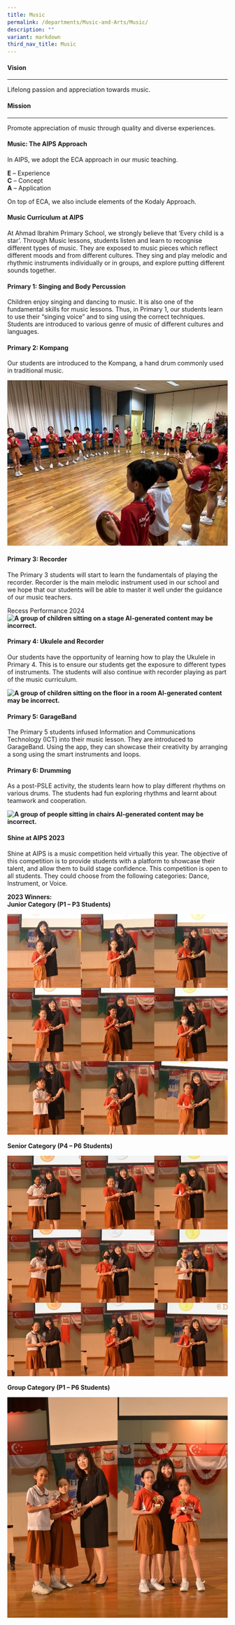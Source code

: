 ```yaml
---
title: Music
permalink: /departments/Music-and-Arts/Music/
description: ""
variant: markdown
third_nav_title: Music
---
```

#### Vision
----
Lifelong passion and appreciation towards music.

#### Mission
----
Promote appreciation of music through quality and diverse experiences.



#### Music: The AIPS Approach
In AIPS, we adopt the ECA approach in our music teaching.

**E** – Experience <br>
**C** – Concept <br>
**A** – Application <br>

On top of ECA, we also include elements of the Kodaly Approach.



#### Music Curriculum at AIPS
At Ahmad Ibrahim Primary School, we strongly believe that ‘Every child is a star’. Through Music lessons, students listen and learn to recognise different types of music. They are exposed to music pieces which reflect different moods and from different cultures. They sing and play melodic and rhythmic instruments individually or in groups, and explore putting different sounds together.


#### Primary 1: Singing and Body Percussion

Children enjoy singing and dancing to music. It is also one of the fundamental skills for music lessons. Thus, in Primary 1, our students learn to use their “singing voice” and to sing using the correct techniques. Students are introduced to various genre of music of different cultures and languages.


#### Primary 2: Kompang
	
Our students are introduced to the Kompang, a hand drum commonly used in traditional music.

![](/images/Kompang.jpg)

#### Primary 3: Recorder

The Primary 3 students will start to learn the fundamentals of playing the recorder. Recorder is the main melodic instrument used in our school and we hope that our students will be able to master it well under the guidance of our music teachers.

Recess Performance 2024
**![A group of children sitting on a stage
AI-generated content may be incorrect.](https://lh7-rt.googleusercontent.com/docsz/AD_4nXcafj8zTFb761cHKHwWQQDL9NO1GTUtNqQBYiZE8Suen2TZnD52rEZY6YNBnvwjXqhin-ndURjXd367uAAyCCPx-pr3fxLGq9fC5Ov8-vKjPn2v4lg_Ndw59pQ2jaWfWvM1on6mHNZPX-C4Q496YuU?key=GTCMGuyzBXddRH-qo0e0jw)**

#### Primary 4: Ukulele and Recorder

Our students have the opportunity of learning how to play the Ukulele in Primary 4. This is to ensure our students get the exposure to different types of instruments. The students will also continue with recorder playing as part of the music curriculum.

**![A group of children sitting on the floor in a room
AI-generated content may be incorrect.](https://lh7-rt.googleusercontent.com/docsz/AD_4nXes21WgFUs-i93gzLDVKpHAUOEfi_A57bSRIvuYbZI89zVn8RSzA5ZuvaCmSMRV-OEaQSxFJToU8G5SbT_rAzPYJyDzDu7anYhFanYg-abcDb0Z6S8gX1rbaNWySO-Be_ar07lYApUnKjMXzh4G_A?key=GTCMGuyzBXddRH-qo0e0jw)**

#### Primary 5: GarageBand
	
The Primary 5 students infused Information and Communications Technology (ICT) into their music lesson. They are introduced to GarageBand. Using the app, they can showcase their creativity by arranging a song using the smart instruments and loops.
	
#### Primary 6: Drumming

As a post-PSLE activity, the students learn how to play different rhythms on various drums. The students had fun exploring rhythms and learnt about teamwork and cooperation.

**![A group of people sitting in chairs
AI-generated content may be incorrect.](https://lh7-rt.googleusercontent.com/docsz/AD_4nXdev7bbo5aAd-3PMXN3lOlq83d49JiB_Hetxak9rl8tTha5G8ngaHrhA4uEoecZFMB7ZAKvla5d0FKaEyqzHxARhNsILrkaXe-7acz598pOAGgpdOCSbCD1XuWe1seqxWJ3--qDfG0vJkKoPF0G-A?key=GTCMGuyzBXddRH-qo0e0jw)**
	
#### Shine at AIPS 2023
	
Shine at AIPS is a music competition held virtually this year. The objective of this competition is to provide students with a platform to showcase their talent, and allow them to build stage confidence. This competition is open to all students. They could choose from the following categories: Dance, Instrument, or Voice.

**2023 Winners:**<br>
**Junior Category (P1 – P3 Students)**<br>

![](/images/junior%20category.jpg)

**Senior Category (P4 – P6 Students)**

![](/images/senior%20category.jpg)

**Group Category (P1 – P6 Students)**

![](/images/group%20category.jpg)